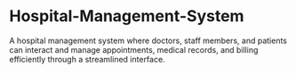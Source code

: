 # Hospital-Management-System
A hospital management system where doctors, staff members, and patients can interact and manage appointments, medical records, and billing efficiently through a streamlined interface.
